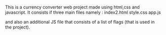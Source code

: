 This is a currency converter web project made using html,css and javascript. It consists if three main files namely : 
index2.html 
style.css
app.js

and also an additional JS file that consists of a list of flags (that is used in the project).
